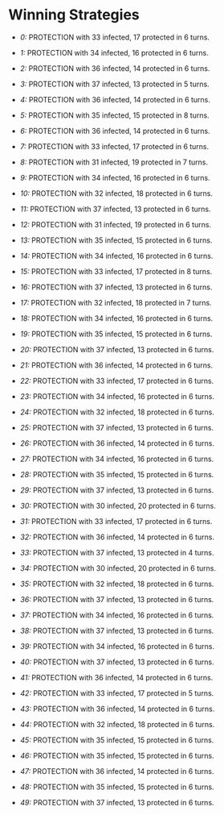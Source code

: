 # Winning Strategies

* _0:_ PROTECTION with 33 infected, 17 protected in 6 turns.


* _1:_ PROTECTION with 34 infected, 16 protected in 6 turns.


* _2:_ PROTECTION with 36 infected, 14 protected in 6 turns.


* _3:_ PROTECTION with 37 infected, 13 protected in 5 turns.


* _4:_ PROTECTION with 36 infected, 14 protected in 6 turns.


* _5:_ PROTECTION with 35 infected, 15 protected in 8 turns.


* _6:_ PROTECTION with 36 infected, 14 protected in 6 turns.


* _7:_ PROTECTION with 33 infected, 17 protected in 6 turns.


* _8:_ PROTECTION with 31 infected, 19 protected in 7 turns.


* _9:_ PROTECTION with 34 infected, 16 protected in 6 turns.


* _10:_ PROTECTION with 32 infected, 18 protected in 6 turns.


* _11:_ PROTECTION with 37 infected, 13 protected in 6 turns.


* _12:_ PROTECTION with 31 infected, 19 protected in 6 turns.


* _13:_ PROTECTION with 35 infected, 15 protected in 6 turns.


* _14:_ PROTECTION with 34 infected, 16 protected in 6 turns.


* _15:_ PROTECTION with 33 infected, 17 protected in 8 turns.


* _16:_ PROTECTION with 37 infected, 13 protected in 6 turns.


* _17:_ PROTECTION with 32 infected, 18 protected in 7 turns.


* _18:_ PROTECTION with 34 infected, 16 protected in 6 turns.


* _19:_ PROTECTION with 35 infected, 15 protected in 6 turns.


* _20:_ PROTECTION with 37 infected, 13 protected in 6 turns.


* _21:_ PROTECTION with 36 infected, 14 protected in 6 turns.


* _22:_ PROTECTION with 33 infected, 17 protected in 6 turns.


* _23:_ PROTECTION with 34 infected, 16 protected in 6 turns.


* _24:_ PROTECTION with 32 infected, 18 protected in 6 turns.


* _25:_ PROTECTION with 37 infected, 13 protected in 6 turns.


* _26:_ PROTECTION with 36 infected, 14 protected in 6 turns.


* _27:_ PROTECTION with 34 infected, 16 protected in 6 turns.


* _28:_ PROTECTION with 35 infected, 15 protected in 6 turns.


* _29:_ PROTECTION with 37 infected, 13 protected in 6 turns.


* _30:_ PROTECTION with 30 infected, 20 protected in 6 turns.


* _31:_ PROTECTION with 33 infected, 17 protected in 6 turns.


* _32:_ PROTECTION with 36 infected, 14 protected in 6 turns.


* _33:_ PROTECTION with 37 infected, 13 protected in 4 turns.


* _34:_ PROTECTION with 30 infected, 20 protected in 6 turns.


* _35:_ PROTECTION with 32 infected, 18 protected in 6 turns.


* _36:_ PROTECTION with 37 infected, 13 protected in 6 turns.


* _37:_ PROTECTION with 34 infected, 16 protected in 6 turns.


* _38:_ PROTECTION with 37 infected, 13 protected in 6 turns.


* _39:_ PROTECTION with 34 infected, 16 protected in 6 turns.


* _40:_ PROTECTION with 37 infected, 13 protected in 6 turns.


* _41:_ PROTECTION with 36 infected, 14 protected in 6 turns.


* _42:_ PROTECTION with 33 infected, 17 protected in 5 turns.


* _43:_ PROTECTION with 36 infected, 14 protected in 6 turns.


* _44:_ PROTECTION with 32 infected, 18 protected in 6 turns.


* _45:_ PROTECTION with 35 infected, 15 protected in 6 turns.


* _46:_ PROTECTION with 35 infected, 15 protected in 6 turns.


* _47:_ PROTECTION with 36 infected, 14 protected in 6 turns.


* _48:_ PROTECTION with 35 infected, 15 protected in 6 turns.


* _49:_ PROTECTION with 37 infected, 13 protected in 6 turns.


